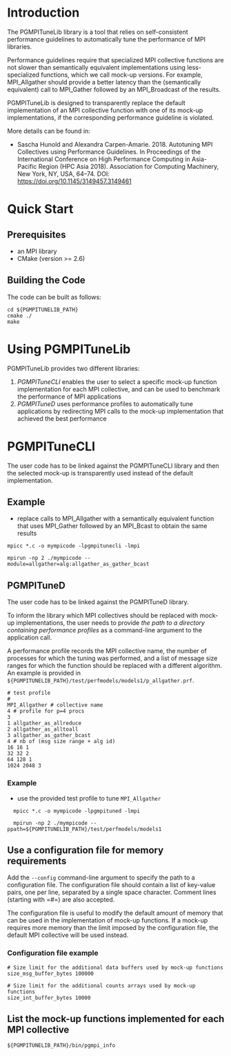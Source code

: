 
# Introduction

The PGMPITuneLib library is a tool that relies on self-consistent
performance guidelines to automatically tune the performance of MPI
libraries.

Performance guidelines require that specialized MPI collective
functions are not slower than semantically equivalent implementations
using less-specialized functions, which we call mock-up versions. 
For example, MPI_Allgather should provide a better latency than the
(semantically equivalent) call to MPI_Gather followed by an
MPI_Broadcast of the results.

PGMPITuneLib is designed to transparently replace the default
implementation of an MPI collective function with one of its mock-up
implementations, if the corresponding performance guideline is
violated.

More details can be found in: 
- Sascha Hunold and Alexandra Carpen-Amarie. 2018. Autotuning MPI Collectives using Performance Guidelines. In Proceedings of the International Conference on High Performance Computing in Asia-Pacific Region (HPC Asia 2018). Association for Computing Machinery, New York, NY, USA, 64–74. DOI: https://doi.org/10.1145/3149457.3149461


# Quick Start

## Prerequisites
  - an MPI library 
  - CMake (version >= 2.6)  

## Building the Code

The code can be built as follows:

```
cd ${PGMPITUNELIB_PATH}
cmake ./
make
```

# Using PGMPITuneLib 

PGMPITuneLib provides two different libraries:
1. *PGMPITuneCLI* enables the user to select a specific mock-up
   function implementation for each MPI collective, and can be used to
   benchmark the performance of MPI applications
2. *PGMPITuneD* uses performance profiles to automatically tune
   applications by redirecting MPI calls to the mock-up implementation
   that achieved the best performance

# PGMPITuneCLI

The user code has to be linked against the PGMPITuneCLI library and
then the selected mock-up is transparently used instead of the default
implementation.

## Example
- replace calls to MPI_Allgather with a semantically equivalent
  function that uses MPI_Gather followed by an MPI_Bcast to obtain the
  same results

```
mpicc *.c -o mympicode -lpgmpitunecli -lmpi 

mpirun -np 2 ./mympicode --module=allgather=alg:allgather_as_gather_bcast
```

## PGMPITuneD

The user code has to be linked against the PGMPITuneD library.  

To inform the library which MPI collectives should be replaced with
mock-up implementations, the user needs to provide *the path to a
directory containing performance profiles* as a command-line argument
to the application call.

A performance profile records the MPI collective name, the number of
processes for which the tuning was performed, and a list of message
size ranges for which the function should be replaced with a different
algorithm.  An example is provided in
`${PGMPITUNELIB_PATH}/test/perfmodels/models1/p_allgather.prf`.

```
# test profile
#
MPI_Allgather # collective name
4 # profile for p=4 procs
3
1 allgather_as_allreduce 
2 allgather_as_alltoall 
3 allgather_as_gather_bcast
4 # nb of (msg size range + alg id)
16 16 1
32 32 2
64 128 1
1024 2048 3
```

### Example 
- use the provided test profile to tune `MPI_Allgather`
```
  mpicc *.c -o mympicode -lpgmpituned -lmpi 

  mpirun -np 2 ./mympicode --ppath=${PGMPITUNELIB_PATH}/test/perfmodels/models1 
```


## Use a configuration file for memory requirements

Add the `--config` command-line argument to specify the path to a
configuration file.  The configuration file should contain a list of
key-value pairs, one per line, separated by a single space character.
Comment lines (starting with =#=) are also accepted.

The configuration file is useful to modify the default amount of
memory that can be used in the implementation of mock-up functions. If
a mock-up requires more memory than the limit imposed by the
configuration file, the default MPI collective will be used instead.

### Configuration file example

```
# Size limit for the additional data buffers used by mock-up functions
size_msg_buffer_bytes 100000

# Size limit for the additional counts arrays used by mock-up functions
size_int_buffer_bytes 10000
```


## List the mock-up functions implemented for each MPI collective
```
${PGMPITUNELIB_PATH}/bin/pgmpi_info 
```
